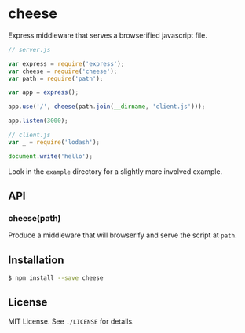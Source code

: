 
# cheese
Express middleware that serves a browserified javascript file.

```javascript
// server.js

var express = require('express');
var cheese = require('cheese');
var path = require('path');

var app = express();

app.use('/', cheese(path.join(__dirname, 'client.js')));

app.listen(3000);
```

```javascript
// client.js
var _ = require('lodash');

document.write('hello');
```

Look in the `example` directory for a slightly more involved example.

## API
### cheese(path)
Produce a middleware that will browserify and serve the script at `path`.

## Installation
```sh
$ npm install --save cheese
```

## License
MIT License. See `./LICENSE` for details.
